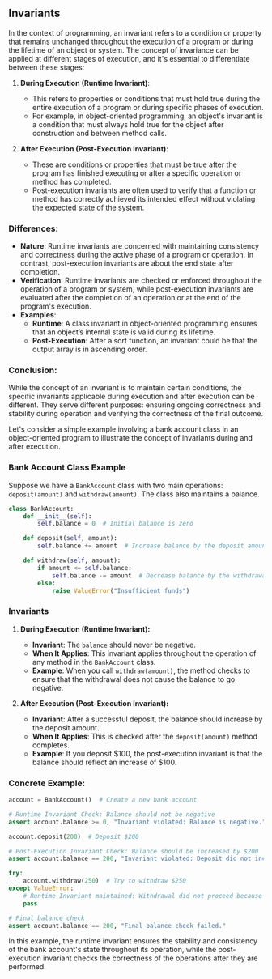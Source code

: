 ## Invariants

In the context of programming, an invariant refers to a condition or property that remains unchanged throughout the execution of a program or during the lifetime of an object or system. The concept of invariance can be applied at different stages of execution, and it's essential to differentiate between these stages:

1. **During Execution (Runtime Invariant)**:
    - This refers to properties or conditions that must hold true during the entire execution of a program or during specific phases of execution.
    - For example, in object-oriented programming, an object's invariant is a condition that must always hold true for the object after construction and between method calls.

2. **After Execution (Post-Execution Invariant)**:
    - These are conditions or properties that must be true after the program has finished executing or after a specific operation or method has completed.
    - Post-execution invariants are often used to verify that a function or method has correctly achieved its intended effect without violating the expected state of the system.

### Differences:

- **Nature**: Runtime invariants are concerned with maintaining consistency and correctness during the active phase of a program or operation. In contrast, post-execution invariants are about the end state after completion.
- **Verification**: Runtime invariants are  checked or enforced throughout the operation of a program or system, while post-execution invariants are evaluated after the completion of an operation or at the end of the program's execution.
- **Examples**:
    - **Runtime**: A class invariant in object-oriented programming ensures that an object’s internal state is valid during its lifetime.
    - **Post-Execution**: After a sort function, an invariant could be that the output array is in ascending order.

### Conclusion:

While the concept of an invariant is to maintain certain conditions, the specific invariants applicable during execution and after execution can be different. They serve different purposes: ensuring ongoing correctness and stability during operation and verifying the correctness of the final outcome.

Let's consider a simple example involving a bank account class in an object-oriented program to illustrate the concept of invariants during and after execution.

### Bank Account Class Example

Suppose we have a `BankAccount` class with two main operations: `deposit(amount)` and `withdraw(amount)`. The class also maintains a balance.

```python
class BankAccount:
    def __init__(self):
        self.balance = 0  # Initial balance is zero

    def deposit(self, amount):
        self.balance += amount  # Increase balance by the deposit amount

    def withdraw(self, amount):
        if amount <= self.balance:
            self.balance -= amount  # Decrease balance by the withdrawal amount
        else:
            raise ValueError("Insufficient funds")
```

### Invariants

1. **During Execution (Runtime Invariant):**
    - **Invariant**: The `balance` should never be negative.
    - **When It Applies**: This invariant applies throughout the operation of any method in the `BankAccount` class.
    - **Example**: When you call `withdraw(amount)`, the method checks to ensure that the withdrawal does not cause the balance to go negative.

2. **After Execution (Post-Execution Invariant):**
    - **Invariant**: After a successful deposit, the balance should increase by the deposit amount.
    - **When It Applies**: This is checked after the `deposit(amount)` method completes.
    - **Example**: If you deposit \$100, the post-execution invariant is that the balance should reflect an increase of \$100.

### Concrete Example:

```python
account = BankAccount()  # Create a new bank account

# Runtime Invariant Check: Balance should not be negative
assert account.balance >= 0, "Invariant violated: Balance is negative."

account.deposit(200)  # Deposit $200

# Post-Execution Invariant Check: Balance should be increased by $200
assert account.balance == 200, "Invariant violated: Deposit did not increase balance correctly."

try:
    account.withdraw(250)  # Try to withdraw $250
except ValueError:
    # Runtime Invariant maintained: Withdrawal did not proceed because it would make balance negative
    pass

# Final balance check
assert account.balance == 200, "Final balance check failed."
```

In this example, the runtime invariant ensures the stability and consistency of the bank account's state throughout its operation, while the post-execution invariant checks the correctness of the operations after they are performed.
